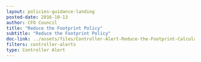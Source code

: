 ```yaml
---
layout: policies-guidance-landing 
posted-date: 2016-10-13
author: CFO Council
title: "Reduce the Footprint Policy"
subtitle: "Reduce the Footprint Policy"
doc-link: ../assets/files/Controller-Alert-Reduce-the-Footprint-Calculations.pdf
filters: controller-alerts
type: Controller Alert
---
```

